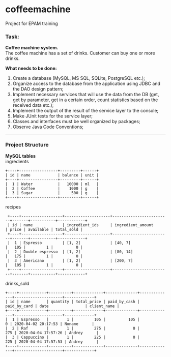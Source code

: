 # coffeemachine
Project for EPAM training

### Task: <br>
**Coffee machine system.** <br>
The coffee machine has a set of drinks. Customer can buy one or more drinks.

**What needs to be done:** <br>
1. Create a database (MySQL, MS SQL, SQLite, PostgreSQL etc.);
2. Organize access to the database from the application using JDBC and the DAO design pattern;
3. Implement necessary services that will use the data from the DB (get, get by parameter, 
get in a certain order, count statistics based on the received data etc.);
4. Implement the output of the result of the service layer to the console;
5. Make JUnit tests for the service layer;
6. Classes and interfaces must be well organized by packages;
7. Observe Java Code Conventions;

---
### Project Structure <br>
**MySQL tables**<br>
ingredients<br>


    +----+-----------------+---------+------+
    | id | name            | balance | unit |
    +----+-----------------+---------+------+
    |  1 | Water           |   10000 | ml   |
    |  2 | Coffee          |    1000 | g    |
    |  3 | Sugar           |     500 | g    |
    +----+-----------------+---------+------+

recipes<br>


     +----+------------------+--------------------+-------------------------+-------+-----------+------------+
     | id | name             | ingredient_ids     | ingredient_amount       | price | available | total_sold |
     +----+------------------+--------------------+-------------------------+-------+-----------+------------+
     |  1 | Espresso         | [1, 2]             | [40, 7]                 |   105 |         1 |          0 |
     |  2 | Double espresso  | [1, 2]             | [80, 14]                |   175 |         1 |          0 |
     |  3 | Americano        | [1, 2]             | [200, 7]                |   105 |         1 |          0 |
     +----+------------------+--------------------+-------------------------+-------+-----------+------------+

drinks_sold<br>


    +----+------------+----------+-------------+--------------+--------------+---------------------+-------------+
    | id | name       | quantity | total_price | paid_by_cash | paid_by_card | date                | client_name |
    +----+------------+----------+-------------+--------------+--------------+---------------------+-------------+
    |  1 | Espresso   |        1 |         105 |          105 |            0 | 2020-04-02 20:17:53 | Noname      |
    |  2 | Raf        |        1 |         275 |            0 |          275 | 2020-04-04 17:57:26 | Andrey      |
    |  3 | Cappuccino |        1 |         225 |            0 |          225 | 2020-04-04 17:57:53 | Andrey      |
    +----+------------+----------+-------------+--------------+--------------+---------------------+-------------+
    